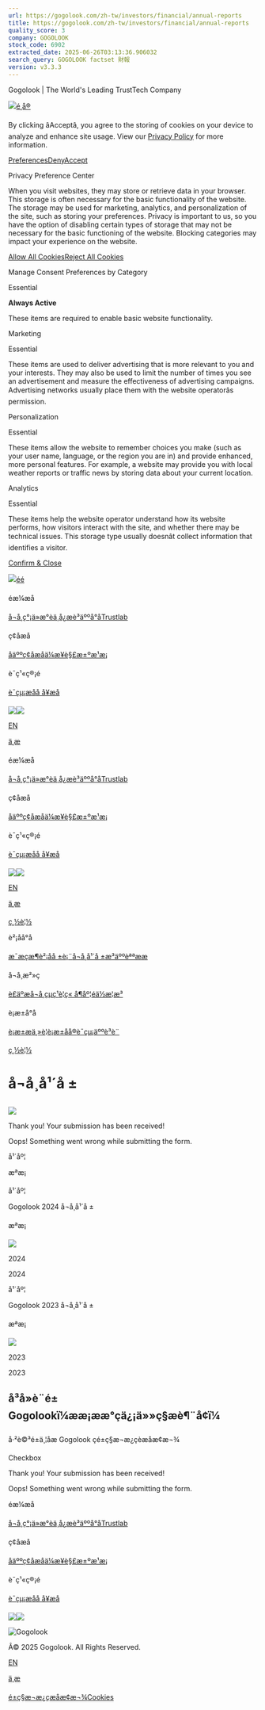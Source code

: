 ```yaml
---
url: https://gogolook.com/zh-tw/investors/financial/annual-reports
title: https://gogolook.com/zh-tw/investors/financial/annual-reports
quality_score: 3
company: GOGOLOOK
stock_code: 6902
extracted_date: 2025-06-26T03:13:36.906032
search_query: GOGOLOOK factset 財報
version: v3.3.3
---
```


Gogolook | The World's Leading TrustTech Company

[![](https://cdn.prod.website-files.com/6618ec3d884cbd97db0b5a8d/673c07e29625f11a6443b413_gogolook-dark-logo.svg)](/zh-tw)[é¸å®](#)

By clicking âAcceptâ, you agree to the storing of cookies on your device to analyze and enhance site usage. View our [Privacy Policy](/zh-tw/privacy-policy) for more information.

[Preferences](#)[Deny](#)[Accept](#)

Privacy Preference Center

When you visit websites, they may store or retrieve data in your browser. This storage is often necessary for the basic functionality of the website. The storage may be used for marketing, analytics, and personalization of the site, such as storing your preferences. Privacy is important to us, so you have the option of disabling certain types of storage that may not be necessary for the basic functioning of the website. Blocking categories may impact your experience on the website.

[Allow All Cookies](#)[Reject All Cookies](#)

Manage Consent Preferences by Category

Essential

**Always Active**

These items are required to enable basic website functionality.

Marketing

Essential

These items are used to deliver advertising that is more relevant to you and your interests. They may also be used to limit the number of times you see an advertisement and measure the effectiveness of advertising campaigns. Advertising networks usually place them with the website operatorâs permission.

Personalization

Essential

These items allow the website to remember choices you make (such as your user name, language, or the region you are in) and provide enhanced, more personal features. For example, a website may provide you with local weather reports or traffic news by storing data about your current location.

Analytics

Essential

These items help the website operator understand how its website performs, how visitors interact with the site, and whether there may be technical issues. This storage type usually doesnât collect information that identifies a visitor.

[Confirm & Close](#)

[![](https://cdn.prod.website-files.com/6618ec3d884cbd97db0b5a8d/672860d18c83e7e1c60fdb99_logo.svg)](/zh-tw)[éé](#)

éæ¼æå

[å¬å¸ç°¡ä»](/zh-tw/about)[æ°èä¸­å¿](/zh-tw/newsroom)[æè³äººå°å](/zh-tw/investors/overview)[Trustlab](#)

ç¢åæå

[åäººç¢åæå](/zh-tw/personal-solution)[ä¼æ¥­è§£æ±ºæ¹æ¡](/zh-tw/business-solution)

è¯ç¹«ç®¡é

[è¯çµ¡æå](/zh-tw/contact)[å å¥æå](/zh-tw/career)

[![](https://cdn.prod.website-files.com/6618ec3d884cbd97db0b5a8d/67286758fc95b629c7e4abec_social-media-icon-fb.svg)](https://www.facebook.com/GogolookHQ/)[![](https://cdn.prod.website-files.com/6618ec3d884cbd97db0b5a8d/67286758d258ac034bf9bef3_social-media-icon-linkedin.svg)](https://www.linkedin.com/company/gogolook/)

[EN](/investors/financial/annual-reports)

[ä¸­æ](/zh-tw/investors/financial/annual-reports)

éæ¼æå

[å¬å¸ç°¡ä»](/zh-tw/about)[æ°èä¸­å¿](/zh-tw/newsroom)[æè³äººå°å](/zh-tw/investors/overview)[Trustlab](#)

ç¢åæå

[åäººç¢åæå](/zh-tw/personal-solution)[ä¼æ¥­è§£æ±ºæ¹æ¡](/zh-tw/business-solution)

è¯ç¹«ç®¡é

[è¯çµ¡æå](/zh-tw/contact)[å å¥æå](/zh-tw/career)

[![](https://cdn.prod.website-files.com/6618ec3d884cbd97db0b5a8d/67286758fc95b629c7e4abec_social-media-icon-fb.svg)](https://www.facebook.com/GogolookHQ/)[![](https://cdn.prod.website-files.com/6618ec3d884cbd97db0b5a8d/67286758d258ac034bf9bef3_social-media-icon-linkedin.svg)](https://www.linkedin.com/company/gogolook/)

[EN](/investors/financial/annual-reports)

[ä¸­æ](/zh-tw/investors/financial/annual-reports)

[ç¸½è¦½](/zh-tw/investors/overview)

è²¡åå°å

[æ¯æçæ¶](/zh-tw/investors/financial/monthly-revenue)[è²¡åå ±è¡¨](/zh-tw/investors/financial/financial-reports)[å¬å¸å¹´å ±](/zh-tw/investors/financial/annual-reports)[æ³äººèªªææ](/zh-tw/investors/financial/conference)

å¬å¸æ²»ç

[è£äºæ](/zh-tw/investors/governance/board-of-directors)[å¬å¸çµç¹](/zh-tw/investors/governance/organization-chart)[è¦ç« å¶åº¦](/zh-tw/investors/governance/regulations)[éä½æ¦æ³](/zh-tw/investors/governance/implementation)

è¡æ±å°å

[è¡æ±æ](/zh-tw/investors/shareholders/meetings)[ä¸»è¦è¡æ±åå®](/zh-tw/investors/shareholders/major-shareholders)[è¯çµ¡äººè³è¨](/zh-tw/investors/shareholders/contacts)

[ç¸½è¦½](/zh-tw/investors/overview)

# å¬å¸å¹´å ±

![](https://cdn.prod.website-files.com/6618ec3d884cbd97db0b5a8d/6791d682444e72d1911fe5e3_dropdown-arrow.svg)

Thank you! Your submission has been received!

Oops! Something went wrong while submitting the form.

å¹´åº¦

æªæ¡

å¹´åº¦

Gogolook 2024 å¬å¸å¹´å ±

æªæ¡

[![](https://cdn.prod.website-files.com/6618ec3d884cbd97db0b5a8d/67454a873174905cc516ba9c_icon-pdf.svg)](https://cdn.prod.website-files.com/661dfb2b775d251b95374643/68218a5097f4878ff1591aae_Gogolook%202024%20%E5%85%AC%E5%8F%B8%E5%B9%B4%E5%A0%B1.pdf)

2024

2024

å¹´åº¦

Gogolook 2023 å¬å¸å¹´å ±

æªæ¡

[![](https://cdn.prod.website-files.com/6618ec3d884cbd97db0b5a8d/67454a873174905cc516ba9c_icon-pdf.svg)](https://cdn.prod.website-files.com/661dfb2b775d251b95374643/67c5687f7071fb1bd7a1bbcc_2023-Gogolook-%E5%B9%B4%E5%A0%B1CH-P.pdf)

2023

2023

## å³å»è¨é± Gogolookï¼ææ¡ææ°çä¿¡ä»»ç§æè¶¨å¢ï¼

å·²è©³é±ä¸¦åæ Gogolook çé±ç§æ¬æ¿ç­èæåæ¢æ¬¾

Checkbox

Thank you! Your submission has been received!

Oops! Something went wrong while submitting the form.

éæ¼æå

[å¬å¸ç°¡ä»](/zh-tw/about)[æ°èä¸­å¿](/zh-tw/newsroom)[æè³äººå°å](/zh-tw/investors/overview)[Trustlab](#)

ç¢åæå

[åäººç¢åæå](/zh-tw/personal-solution)[ä¼æ¥­è§£æ±ºæ¹æ¡](/zh-tw/business-solution)

è¯ç¹«ç®¡é

[è¯çµ¡æå](/zh-tw/contact)[å å¥æå](/zh-tw/career)

[![](https://cdn.prod.website-files.com/6618ec3d884cbd97db0b5a8d/67286758fc95b629c7e4abec_social-media-icon-fb.svg)](https://www.facebook.com/GogolookHQ/)[![](https://cdn.prod.website-files.com/6618ec3d884cbd97db0b5a8d/67286758d258ac034bf9bef3_social-media-icon-linkedin.svg)](https://www.linkedin.com/company/gogolook/)

![Gogolook](https://cdn.prod.website-files.com/6618ec3d884cbd97db0b5a8d/672860d1d258ac034bf4b41c_homepage-large-logo.svg)

Â© 2025 Gogolook. All Rights Reserved.

[EN](/investors/financial/annual-reports)

[ä¸­æ](/zh-tw/investors/financial/annual-reports)

[é±ç§æ¬æ¿ç­](/zh-tw/privacy-policy)[æåæ¢æ¬¾](/zh-tw/terms-of-use)[Cookies](#)